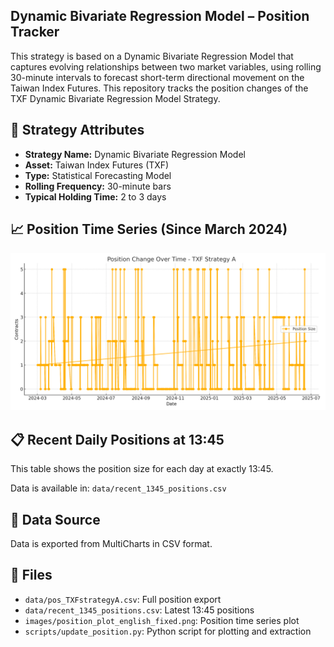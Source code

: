 ## Dynamic Bivariate Regression Model – Position Tracker
 
This strategy is based on a Dynamic Bivariate Regression Model that captures evolving relationships between two market variables, using rolling 30-minute intervals to forecast short-term directional movement on the Taiwan Index Futures.
This repository tracks the position changes of the TXF Dynamic Bivariate Regression Model Strategy.

## 📌 Strategy Attributes

- **Strategy Name:** Dynamic Bivariate Regression Model  
- **Asset:** Taiwan Index Futures (TXF)  
- **Type:** Statistical Forecasting Model  
- **Rolling Frequency:** 30-minute bars  
- **Typical Holding Time:** 2 to 3 days

## 📈 Position Time Series (Since March 2024)

![Position Chart](images/position_plot_english_fixed.png)

## 📋 Recent Daily Positions at 13:45

This table shows the position size for each day at exactly 13:45.

Data is available in: `data/recent_1345_positions.csv`

## 🔄 Data Source

Data is exported from MultiCharts in CSV format.

## 📁 Files

- `data/pos_TXFstrategyA.csv`: Full position export  
- `data/recent_1345_positions.csv`: Latest 13:45 positions  
- `images/position_plot_english_fixed.png`: Position time series plot  
- `scripts/update_position.py`: Python script for plotting and extraction  
